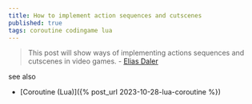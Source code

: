 ```yaml
---
title: How to implement action sequences and cutscenes
published: true
tags: coroutine codingame lua
---
```

> This post will show ways of implementing actions sequences and cutscenes in video games. - [Elias Daler](https://edw.is/how-to-implement-action-sequences-and-cutscenes/)

see also
- [Coroutine (Lua)]({% post_url 2023-10-28-lua-coroutine %})